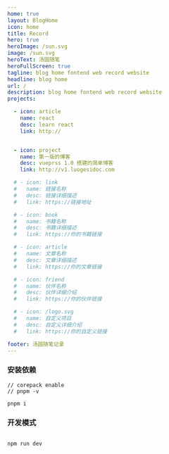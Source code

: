 ```yaml
---
home: true
layout: BlogHome
icon: home
title: Record
hero: true
heroImage: /sun.svg
image: /sun.svg
heroText: 汤圆随笔
heroFullScreen: true
tagline: blog home fontend web record website
headline: blog home
url: /
description: blog home fontend web record website
projects:

  - icon: article
    name: react
    desc: learn react
    link: http://


  - icon: project
    name: 第一版的博客
    desc: vueprss 1.0 搭建的简单博客
    link: http://v1.luogesidoc.com

  # - icon: link
  #   name: 链接名称
  #   desc: 链接详细描述
  #   link: https://链接地址

  # - icon: book
  #   name: 书籍名称
  #   desc: 书籍详细描述
  #   link: https://你的书籍链接

  # - icon: article
  #   name: 文章名称
  #   desc: 文章详细描述
  #   link: https://你的文章链接

  # - icon: friend
  #   name: 伙伴名称
  #   desc: 伙伴详细介绍
  #   link: https://你的伙伴链接

  # - icon: /logo.svg
  #   name: 自定义项目
  #   desc: 自定义详细介绍
  #   link: https://你的自定义链接

footer: 汤圆随笔记录
---
```


### 安装依赖

```
// corepack enable
// pnpm -v

pnpm i

```


### 开发模式

```

npm run dev

```

<!-- 这是一个博客主页的案例。 -->

<!-- 要使用此布局，你应该在页面前端设置 `layout: BlogHome` 和 `home: true`。 -->

<!-- 相关配置文档请见 [博客主页](https://theme-hope.vuejs.press/zh/guide/blog/home/)。 -->
